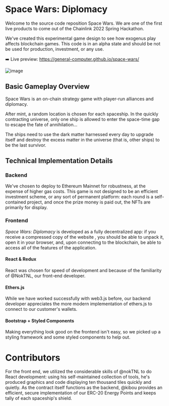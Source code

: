 # Space Wars: Diplomacy

Welcome to the source code reposition Space Wars. We are one of the first live products to come out of the Chainlink 2022 Spring Hackathon.

We've created this experimental game design to see how exogenus play affects blockchain games. This code is in an alpha state and should be not be used for production, investment, or any use.

➡️ Live preview: https://general-computer.github.io/space-wars/

![image](https://user-images.githubusercontent.com/99992004/167917993-5b285730-4a52-4fe1-9da6-dd26c329d2de.png)


## Basic Gameplay Overview
Space Wars is an on-chain strategy game with player-run alliances and diplomacy.

After mint, a random location is chosen for each spaceship. In the quickly contracting universe, only one ship is allowed to enter the space-time gap to escape the fate of annihilation...

The ships need to use the dark matter harnessed every day to upgrade itself and destroy the excess matter in the universe (that is, other ships) to be the last survivor.

## Technical Implementation Details

### Backend
We've chosen to deploy to Ethereum Mainnet for robustness, at the expense of higher gas costs. This game is not designed to be an efficient investment scheme, or any sort of permanent platform: each round is a self-contained project, and once the  prize money is paid out, the NFTs are primarily for display. 

### Frontend

_Space Wars: Diplomacy_ is developed as a fully decentralized app: if you receive a compressed copy of the website , you should be able to unpack it, open it in your browser, and, upon connecting to the blockchain, be able to access all of the features of the application.

#### React & Redux
React was chosen for speed of development and because of the familiarity of @NokTNL, our front-end developer.

#### Ethers.js
While we have worked successfully with web3.js before, our backend developer appreciates the more modern implementation of ethers.js to connect to our customer's wallets.

#### Bootstrap + Styled Components
Making everything look good on the frontend isn't easy, so we picked up a styling framework and some styled components to help out.

# Contributors
For the front end, we utilized the considerable skills of @nokTNL to do React development: using his self-maintained collection of tools, he's produced graphics and code displaying ten thousand tiles quickly and quietly. As the contract itself functions as the backend, @kibou provides an efficient, secure implementation of our ERC-20 Energy Points and keeps tally of each spaceship's shield.
